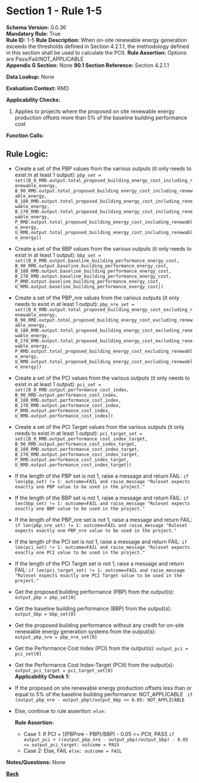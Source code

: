 # Section 1 - Rule 1-5
**Schema Version:** 0.0.36  
**Mandatory Rule:** True  
**Rule ID:** 1-5
**Rule Description:** When on-site renewable energy generation exceeds the thresholds defined in Section 4.2.1.1, the methodology defined in this section shall be used to calculate the PCIt.
**Rule Assertion:** Options are Pass/Fail/NOT_APPLICABLE     
**Appendix G Section:** None
**90.1 Section Reference:** Section 4.2.1.1  

**Data Lookup:** None 

**Evaluation Context:** RMD

**Applicability Checks:** 
1. Applies to projects where the proposed on site renewable energy production offsets more than 5% of the baseline building performance cost

**Function Calls:**


## Rule Logic:
- Create a set of the PBP values from the various outputs (it only needs to exist in at least 1 output): `pbp_set = set([B_0_RMD.output.total_proposed_building_energy_cost_including_renewable_energy, B_90_RMD.output.total_proposed_building_energy_cost_including_renewable_energy, B_180_RMD.output.total_proposed_building_energy_cost_including_renewable_energy, B_270_RMD.output.total_proposed_building_energy_cost_including_renewable_energy, P_RMD.output.total_proposed_building_energy_cost_including_renewable_energy, U_RMD.output.total_proposed_building_energy_cost_including_renewable_energy])`
- Create a set of the BBP values from the various outputs (it only needs to exist in at least 1 output): `bbp_set = set([B_0_RMD.output.baseline_building_performance_energy_cost, B_90_RMD.output.baseline_building_performance_energy_cost, B_180_RMD.output.baseline_building_performance_energy_cost, B_270_RMD.output.baseline_building_performance_energy_cost, P_RMD.output.baseline_building_performance_energy_cost, U_RMD.output.baseline_building_performance_energy_cost])`
- Create a set of the PBP_nre values from the various outputs (it only needs to exist in at least 1 output): `pbp_nre_set = set([B_0_RMD.output.total_proposed_building_energy_cost_excluding_renewable_energy, B_90_RMD.output.total_proposed_building_energy_cost_excluding_renewable_energy, B_180_RMD.output.total_proposed_building_energy_cost_excluding_renewable_energy, B_270_RMD.output.total_proposed_building_energy_cost_excluding_renewable_energy, P_RMD.output.total_proposed_building_energy_cost_excluding_renewable_energy, U_RMD.output.total_proposed_building_energy_cost_excluding_renewable_energy])`
- Create a set of the PCI values from the various outputs (it only needs to exist in at least 1 output): `pci_set = set([B_0_RMD.output.performance_cost_index, B_90_RMD.output.performance_cost_index, B_180_RMD.output.performance_cost_index, B_270_RMD.output.performance_cost_index, P_RMD.output.performance_cost_index, U_RMD.output.performance_cost_index])`
- Create a set of the PCI Target values from the various outputs (it only needs to exist in at least 1 output): `pci_target_set = set([B_0_RMD.output.performance_cost_index_target, B_90_RMD.output.performance_cost_index_target, B_180_RMD.output.performance_cost_index_target, B_270_RMD.output.performance_cost_index_target, P_RMD.output.performance_cost_index_target, U_RMD.output.performance_cost_index_target])`
- If the length of the PBP set is not 1, raise a message and return FAIL: `if len(pbp_set) != 1: outcome=FAIL and raise_message "Ruleset expects exactly one PBP value to be used in the project."`
- If the length of the BBP set is not 1, raise a message and return FAIL: `if len(bbp_set) != 1: outcome=FAIL and raise_message "Ruleset expects exactly one BBP value to be used in the project."`
- If the length of the PBP_nre set is not 1, raise a message and return FAIL: `if len(pbp_nre_set) != 1: outcome=FAIL and raise_message "Ruleset expects exactly one PBP_nre value to be used in the project."`
- If the length of the PCI set is not 1, raise a message and return FAIL: `if len(pci_set) != 1: outcome=FAIL and raise_message "Ruleset expects exactly one PCI value to be used in the project."`
- If the length of the PCI Target set is not 1, raise a message and return FAIL: `if len(pci_target_set) != 1: outcome=FAIL and raise_message "Ruleset expects exactly one PCI Target value to be used in the project."`

- Get the proposed building performance (PBP) from the output(s): `output_pbp = pbp_set[0]`
- Get the baseline building performance (BBP) from the output(s): `output_bbp = bbp_set[0]`
- Get the proposed building performance without any credit for on-site renewable energy generation systems from the output(s): `output_pbp_nre = pbp_nre_set[0]`
- Get the Performance Cost Index (PCI) from the output(s): `output_pci = pci_set[0]`
- Get the Performance Cost Index-Target (PCIt) from the output(s): `output_pci_target = pci_target_set[0]`  
**Applicability Check 1:** 
- If the proposed on site renewable energy production offsets less than or equal to 5% of the baseline building performance: NOT_APPLICABLE ` if (output_pbp_nre - output_pbp)/output_bbp <= 0.05: NOT_APPLICABLE`
- Else, continue to rule assertion: `else:`

  **Rule Assertion:** 
  - Case 1: If PCI + ((PBPnre - PBP)/BBP) - 0.05 <= PCIt, PASS `if output_pci + ((output_pbp_nre - output_pbp)/output_bbp) - 0.05 <= output_pci_target: outcome = PASS`
  - Case 2: Else, FAIL `else: outcome = FAIL`


**Notes/Questions:** None


**[Back](../_toc.md)**
